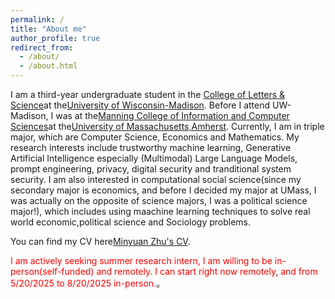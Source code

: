 ```yaml
---
permalink: /
title: "About me"
author_profile: true
redirect_from: 
  - /about/
  - /about.html
---
```


I am a third-year undergraduate student in the [College of Letters & Science](https://ls.wisc.edu/)at the[University of Wisconsin-Madison](https://www.wisc.edu/). Before I attend UW-Madison, I was at the[Manning College of Information and Computer Sciences](https://www.cics.umass.edu/)at the[University of Massachusetts,Amherst](https://www.umass.edu/). Currently, I am in triple major, which are Computer Science, Economics and Mathematics.
My research interests include trustworthy machine learning, Generative Artificial Intelligence especially (Multimodal) Large Language Models, prompt engineering, privacy, digital security and tranditional system security.
I am also interested in computational social science(since my secondary major is economics, and before I decided my major at UMass, I was actually on the opposite of science majors, I was a political science major!), which includes using maachine learning techniques to solve real world economic,political science and Sociology problems.

You can find my CV here[Minyuan Zhu's CV](../assets/Minyuan_Zhu_s_CV.pdf).

<span style="color: red;">I am actively seeking summer research intern, I am willing to be in-person(self-funded) and remotely. I can start right now remotely, and from 5/20/2025 to 8/20/2025 in-person.</span>。

